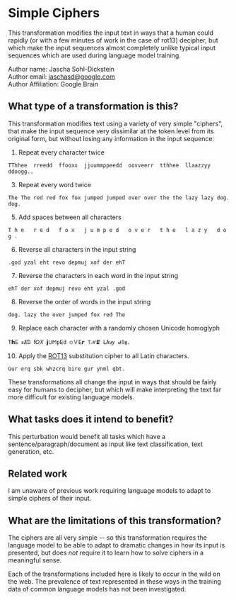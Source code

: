 # Simple Ciphers

This transformation modifies the input text in ways that a human could rapidly (or with
  a few minutes of work in the case of rot13) decipher, but which make the
  input sequences almost completely unlike typical input sequences which are used
  during language model training.

Author name: Jascha Sohl-Dickstein\
Author email: jaschasd@google.com\
Author Affiliation: Google Brain

## What type of a transformation is this?

This transformation modifies text using a variety of very simple "ciphers", that make the input sequence very dissimilar at the token level from its original form, but without losing any information in the input sequence:
1. Repeat every character twice
```
TThhee  rreedd  ffooxx  jjuummppeedd  oovveerr  tthhee  llaazzyy  ddoogg..
```
3. Repeat every word twice
```
The The red red fox fox jumped jumped over over the the lazy lazy dog. dog.
```
5. Add spaces between all characters
```
T h e   r e d   f o x   j u m p e d   o v e r   t h e   l a z y   d o g .
```
6. Reverse all characters in the input string
```
.god yzal eht revo depmuj xof der ehT
```
7. Reverse the characters in each word in the input string
```
ehT der xof depmuj revo eht yzal .god
```
8. Reverse the order of words in the input string
```
dog. lazy the over jumped fox red The
```
9. Replace each character with a randomly chosen Unicode homoglyph
```
T𝗵𝙴 ꮢ𝑬𝙳 ẝ𝘖𝛸 𝗷𖽂𐌑𝚙Ꭼ𝚍 ੦Ｖ𝖤𝙧 𑢼ℋ𝜠 ⅬA𑣄𝑦 ᑯ𝟘𝖌．
```
10. Apply the [ROT13](https://en.wikipedia.org/wiki/ROT13) substitution cipher to all Latin characters.
```
Gur erq sbk whzcrq bire gur ynml qbt.
```

These transformations all change the input in ways that should be fairly easy for humans to decipher, but which will make interpreting the text far more difficult for existing language models.

## What tasks does it intend to benefit?

This perturbation would benefit all tasks which have a sentence/paragraph/document as input like text classification,
text generation, etc.

## Related work

I am unaware of previous work requiring language models to adapt to simple ciphers of their input.

## What are the limitations of this transformation?

The ciphers are all very simple -- so this transformation requires the language model to be able to adapt to dramatic changes in how its input is presented, but does *not* require it to learn how to solve ciphers in a meaningful sense.

Each of the transformations included here is likely to occur in the wild on the web. The prevalence of text represented in these ways in the training data of common language models has not been investigated.
